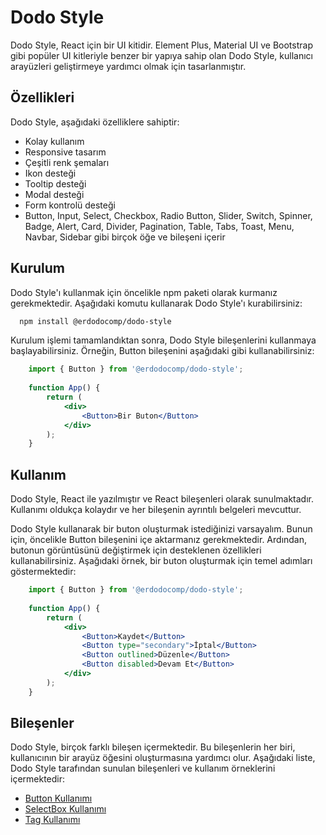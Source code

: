 # Dodo Style
Dodo Style, React için bir UI kitidir. Element Plus, Material UI ve 
Bootstrap gibi popüler UI kitleriyle benzer bir yapıya sahip olan Dodo Style, 
kullanıcı arayüzleri geliştirmeye yardımcı olmak için tasarlanmıştır.

## Özellikleri
Dodo Style, aşağıdaki özelliklere sahiptir:

- Kolay kullanım
- Responsive tasarım
- Çeşitli renk şemaları
- Ikon desteği
- Tooltip desteği
- Modal desteği
- Form kontrolü desteği
- Button, Input, Select, Checkbox, Radio Button, Slider, 
Switch, Spinner, Badge, Alert, Card, Divider, Pagination, Table, Tabs, 
Toast, Menu, Navbar, Sidebar gibi birçok öğe ve bileşeni içerir

## Kurulum
Dodo Style'ı kullanmak için öncelikle npm paketi olarak kurmanız gerekmektedir. 
Aşağıdaki komutu kullanarak Dodo Style'ı kurabilirsiniz:

```bash
  npm install @erdodocomp/dodo-style
```
Kurulum işlemi tamamlandıktan sonra, Dodo Style bileşenlerini kullanmaya başlayabilirsiniz. 
Örneğin, Button bileşenini aşağıdaki gibi kullanabilirsiniz:

```jsx
    import { Button } from '@erdodocomp/dodo-style';
    
    function App() {
        return (
            <div>
                <Button>Bir Buton</Button>
            </div>
        );
    }
```

## Kullanım
Dodo Style, React ile yazılmıştır ve React bileşenleri olarak sunulmaktadır. 
Kullanımı oldukça kolaydır ve her bileşenin ayrıntılı belgeleri mevcuttur.

Dodo Style kullanarak bir buton oluşturmak istediğinizi varsayalım. 
Bunun için, öncelikle Button bileşenini içe aktarmanız gerekmektedir. 
Ardından, butonun görüntüsünü değiştirmek için desteklenen özellikleri kullanabilirsiniz. 
Aşağıdaki örnek, bir buton oluşturmak için temel adımları göstermektedir:

```jsx
    import { Button } from '@erdodocomp/dodo-style';
    
    function App() {
        return (
            <div>
                <Button>Kaydet</Button>
                <Button type="secondary">İptal</Button>
                <Button outlined>Düzenle</Button>
                <Button disabled>Devam Et</Button>
            </div>
        );
    }
```

## Bileşenler
Dodo Style, birçok farklı bileşen içermektedir. 
Bu bileşenlerin her biri, kullanıcının bir arayüz öğesini oluşturmasına yardımcı olur. 
Aşağıdaki liste, Dodo Style tarafından sunulan bileşenleri ve kullanım örneklerini içermektedir:

- [Button Kullanımı](https://dodo-style.vercel.app/?path=/docs/components-form-button--docs)
- [SelectBox Kullanımı](https://dodo-style.vercel.app/?path=/docs/components-form-selectbox--docs)
- [Tag Kullanımı](https://dodo-style.vercel.app/?path=/docs/components-form-tag--docs)

